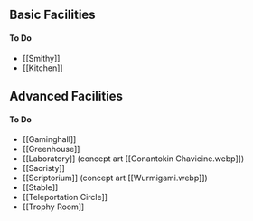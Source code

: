## Basic Facilities 

#### To Do 
- [[Smithy]]
- [[Kitchen]]

## Advanced Facilities

#### To Do 
* [[Gaminghall]]
* [[Greenhouse]]
* [[Laboratory]] (concept art [[Conantokin Chavicine.webp]])
* [[Sacristy]] 
* [[Scriptorium]] (concept art [[Wurmigami.webp]])
* [[Stable]]
* [[Teleportation Circle]]
* [[Trophy Room]]
